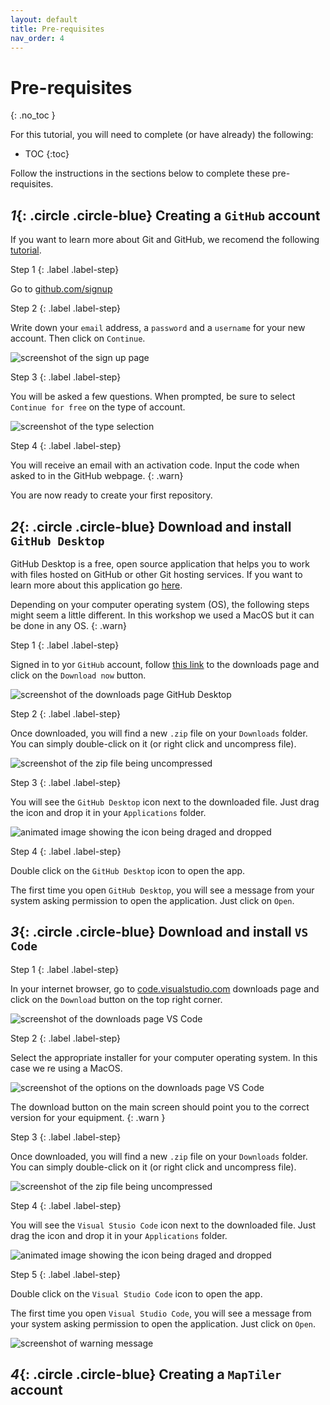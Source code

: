 ```yaml
---
layout: default
title: Pre-requisites
nav_order: 4
---
```

# Pre-requisites
{: .no_toc }

For this tutorial, you will need to complete (or have already) the following:
- TOC
{:toc}

Follow the instructions in the sections below to complete these pre-requisites.

## *1*{: .circle .circle-blue} Creating a `GitHub` account

If you want to learn more about Git and GitHub, we recomend the following [tutorial](https://ubc-library-rc.github.io/intro-git/). 

Step 1
{: .label .label-step}

Go to [github.com/signup](https://github.com/signup?ref_cta=Sign+up&ref_loc=header+logged+out&ref_page=%2F&source=header-home)

Step 2
{: .label .label-step}

Write down your `email` address, a `password` and a `username` for your new account. Then click on `Continue`.

![screenshot of the sign up page](/img/gitsign.png)

Step 3
{: .label .label-step}

You will be asked a few questions.
When prompted, be sure to select `Continue for free` on the type of account.

![screenshot of the type selection](/img/gitfree.png)

Step 4
{: .label .label-step}

You will receive an email with an activation code. Input the code when asked to in the GitHub webpage.
{: .warn}

You are now ready to create your first repository.

## *2*{: .circle .circle-blue} Download and install `GitHub Desktop`

GitHub Desktop is a free, open source application that helps you to work with files hosted on GitHub or other Git hosting services.
If you want to learn more about this application go [here](https://docs.github.com/en/desktop/overview/about-github-desktop).

Depending on your computer operating system (OS), the following steps might seem a little different. In this workshop we used a MacOS but it can be done in any OS. 
{: .warn}

Step 1
{: .label .label-step}

Signed in to yor `GitHub` account, follow [this link](https://github.com/apps/desktop/?ref_cta=download+desktop&ref_loc=installing+github+desktop&ref_page=docs) to the downloads page and click on the `Download now` button.

![screenshot of the downloads page GitHub Desktop](/img/gitdown1.png)

Step 2
{: .label .label-step}

Once downloaded, you will find a new `.zip` file on your `Downloads` folder. 
You can simply double-click on it (or right click and uncompress file).

![screenshot of the zip file being uncompressed](/img/gitdown2.png)

Step 3
{: .label .label-step}

You will see the `GitHub Desktop` icon next to the downloaded file. Just drag the icon and drop it in your `Applications` folder.

![animated image showing the icon being draged and dropped](/img/gitdown3.gif)

Step 4
{: .label .label-step}

Double click on the `GitHub Desktop` icon to open the app.

The first time you open `GitHub Desktop`, you will see a message from your system asking permission to open the application. Just click on `Open`.

## *3*{: .circle .circle-blue} Download and install `VS Code`

Step 1
{: .label .label-step}

In your internet browser, go to [code.visualstudio.com](https://code.visualstudio.com/) downloads page and click on the `Download` button on the top right corner.

![screenshot of the downloads page VS Code](/img/vscodedown1.png)

Step 2
{: .label .label-step}

Select the appropriate installer for your computer operating system. In this case we re using a MacOS.

![screenshot of the options on the downloads page VS Code](/img/vscodedown2.png)

The download button on the main screen should point you to the correct version for your equipment.
{: .warn }

Step 3
{: .label .label-step}

Once downloaded, you will find a new `.zip` file on your `Downloads` folder. 
You can simply double-click on it (or right click and uncompress file).

![screenshot of the zip file being uncompressed](/img/vscodedown3.png)

Step 4
{: .label .label-step}

You will see the `Visual Stusio Code` icon next to the downloaded file. Just drag the icon and drop it in your `Applications` folder.

![animated image showing the icon being draged and dropped](/img/vscodedown4.gif)

Step 5
{: .label .label-step}

Double click on the `Visual Studio Code` icon to open the app.

The first time you open `Visual Studio Code`, you will see a message from your system asking permission to open the application. Just click on `Open`.

![screenshot of warning message](/img/vscodedown5.png)

## *4*{: .circle .circle-blue} Creating a `MapTiler` account

